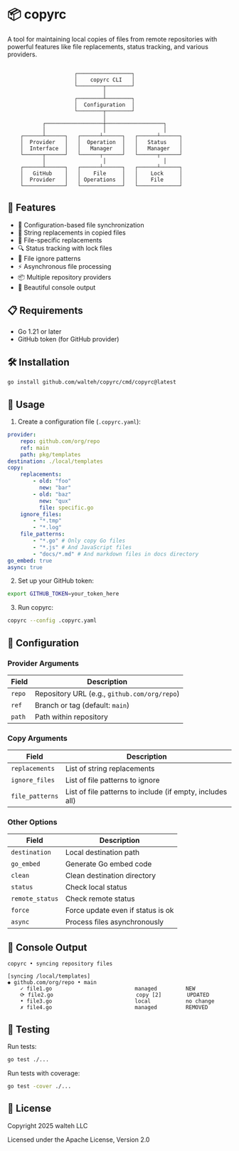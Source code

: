 # 📦 copyrc

A tool for maintaining local copies of files from remote repositories with powerful features like file replacements, status tracking, and various providers.

```ascii

                     ┌─────────────────┐
                     │    copyrc CLI   │
                     └────────┬────────┘
                              │
                     ┌────────┴────────┐
                     │  Configuration  │
                     └────────┬────────┘
                              │
           ┌──────────────────┼──────────────────┐
           │                  │                  │
    ┌──────┴──────┐   ┌──────┴──────┐   ┌──────┴──────┐
    │  Provider   │   │  Operation  │   │   Status    │
    │  Interface  │   │   Manager   │   │   Manager   │
    └──────┬──────┘   └──────┬──────┘   └──────┬──────┘
           │                  │                  │
    ┌──────┴──────┐   ┌──────┴──────┐   ┌──────┴──────┐
    │   GitHub    │   │    File     │   │    Lock     │
    │  Provider   │   │ Operations  │   │    File     │
    └─────────────┘   └─────────────┘   └─────────────┘
```

## 🚀 Features

-   📝 Configuration-based file synchronization
-   🔄 String replacements in copied files
-   🎯 File-specific replacements
-   🔍 Status tracking with lock files
-   🚫 File ignore patterns
-   ⚡️ Asynchronous file processing
-   📦 Multiple repository providers
-   🎨 Beautiful console output

## 📋 Requirements

-   Go 1.21 or later
-   GitHub token (for GitHub provider)

## 🛠️ Installation

```bash
go install github.com/walteh/copyrc/cmd/copyrc@latest
```

## 🎯 Usage

1. Create a configuration file (`.copyrc.yaml`):

```yaml
provider:
    repo: github.com/org/repo
    ref: main
    path: pkg/templates
destination: ./local/templates
copy:
    replacements:
        - old: "foo"
          new: "bar"
        - old: "baz"
          new: "qux"
          file: specific.go
    ignore_files:
        - "*.tmp"
        - "*.log"
    file_patterns:
        - "*.go" # Only copy Go files
        - "*.js" # And JavaScript files
        - "docs/*.md" # And markdown files in docs directory
go_embed: true
async: true
```

2. Set up your GitHub token:

```bash
export GITHUB_TOKEN=your_token_here
```

3. Run copyrc:

```bash
copyrc --config .copyrc.yaml
```

## 🔧 Configuration

### Provider Arguments

| Field  | Description                                  |
| ------ | -------------------------------------------- |
| `repo` | Repository URL (e.g., `github.com/org/repo`) |
| `ref`  | Branch or tag (default: `main`)              |
| `path` | Path within repository                       |

### Copy Arguments

| Field           | Description                                               |
| --------------- | --------------------------------------------------------- |
| `replacements`  | List of string replacements                               |
| `ignore_files`  | List of file patterns to ignore                           |
| `file_patterns` | List of file patterns to include (if empty, includes all) |

### Other Options

| Field           | Description                       |
| --------------- | --------------------------------- |
| `destination`   | Local destination path            |
| `go_embed`      | Generate Go embed code            |
| `clean`         | Clean destination directory       |
| `status`        | Check local status                |
| `remote_status` | Check remote status               |
| `force`         | Force update even if status is ok |
| `async`         | Process files asynchronously      |

## 🎨 Console Output

```
copyrc • syncing repository files

[syncing /local/templates]
◆ github.com/org/repo • main
    ✓ file1.go                          managed         NEW
    ⟳ file2.go                          copy [2]        UPDATED
    • file3.go                          local           no change
    ✗ file4.go                          managed         REMOVED
```

## 🧪 Testing

Run tests:

```bash
go test ./...
```

Run tests with coverage:

```bash
go test -cover ./...
```

## 📝 License

Copyright 2025 walteh LLC

Licensed under the Apache License, Version 2.0
